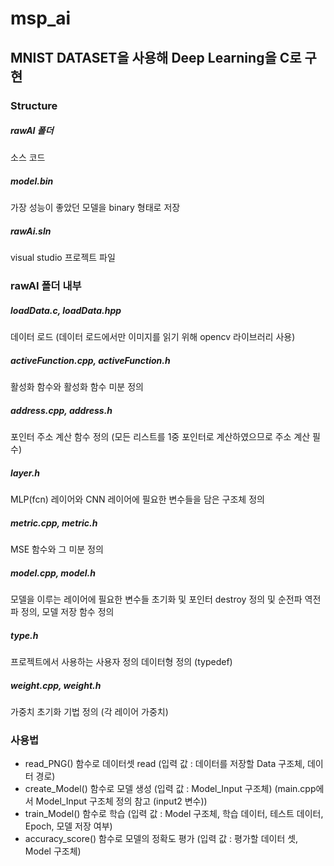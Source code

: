 # msp_ai

## MNIST DATASET을 사용해 Deep Learning을 C로 구현

### Structure

##### rawAI 폴더 
소스 코드
##### model.bin 
가장 성능이 좋았던 모델을 binary 형태로 저장
##### rawAi.sln
visual studio 프로젝트 파일

### rawAI 폴더 내부

##### loadData.c, loadData.hpp 
데이터 로드 (데이터 로드에서만 이미지를 읽기 위해 opencv 라이브러리 사용)
##### activeFunction.cpp, activeFunction.h 
활성화 함수와 활성화 함수 미분 정의
##### address.cpp, address.h 
포인터 주소 계산 함수 정의 (모든 리스트를 1중 포인터로 계산하였으므로 주소 계산 필수)
##### layer.h 
MLP(fcn) 레이어와 CNN 레이어에 필요한 변수들을 담은 구조체 정의
##### metric.cpp, metric.h 
MSE 함수와 그 미분 정의
##### model.cpp, model.h 
모델을 이루는 레이어에 필요한 변수들 초기화 및 포인터 destroy 정의 및 순전파 역전파 정의, 모델 저장 함수 정의
##### type.h 
프로젝트에서 사용하는 사용자 정의 데이터형 정의 (typedef)
##### weight.cpp, weight.h 
가중치 초기화 기법 정의 (각 레이어 가중치)

### 사용법

- read_PNG() 함수로 데이터셋 read (입력 값 : 데이터를 저장할 Data 구조체, 데이터 경로)<br>
- create_Model() 함수로 모델 생성 (입력 값 : Model_Input 구조체) (main.cpp에서 Model_Input 구조체 정의 참고 (input2 변수))<br>
- train_Model() 함수로 학습 (입력 값 : Model 구조체, 학습 데이터, 테스트 데이터, Epoch, 모델 저장 여부)<br>
- accuracy_score() 함수로 모델의 정확도 평가 (입력 값 : 평가할 데이터 셋, Model 구조체)<br>
